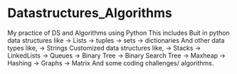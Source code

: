 # Datastructures_Algorithms
My practice of DS and Algorithms using Python
This includes
Buit in python data structures like
-> Lists
-> tuples
-> sets
-> dictionaries
And other data types like, 
-> Strings
Customized data structures like,
-> Stacks
-> LinkedLists
-> Queues
-> Binary Tree
-> Binary Search Tree
-> Maxheap
-> Hashing
-> Graphs
-> Matrix
And some coding challenges/ algorithms.
